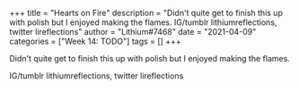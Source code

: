 +++
title = "Hearts on Fire"
description = "Didn't quite get to finish this up with polish but I enjoyed making the flames.  IG/tumblr lithiumreflections, twitter lireflections"
author = "Lithium#7468"
date = "2021-04-09"
categories = ["Week 14: TODO"]
tags = []
+++

Didn't quite get to finish this up with polish but I enjoyed making the flames.

IG/tumblr lithiumreflections, twitter lireflections
